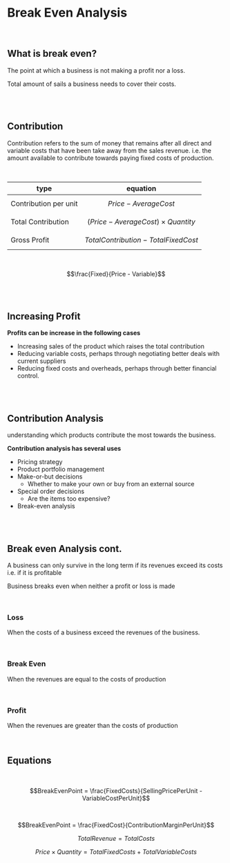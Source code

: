 <script type="text/javascript" async src="https://cdnjs.cloudflare.com/ajax/libs/mathjax/2.7.5/MathJax.js?config=TeX-MML-AM_CHTML"></script>
<script type="text/javascript" async src="https://cdnjs.cloudflare.com/ajax/libs/mathjax/2.7.5/MathJax.js?config=TeX-MML-AM_CHTML"></script>

# Break Even Analysis


<br/>



## What is break even?

The point at which a business is not making a profit nor a loss.

Total amount of sails a business needs to cover their costs.

<br/>
<br/>

## Contribution

Contribution refers to the sum of money that remains after all direct and variable costs that have been take away from the sales revenue. i.e. the amount available to contribute towards paying fixed costs of production.

<br/>

| type                  | equation                                   |
| --------------------- | ------------------------------------------ |
| Contribution per unit | $$Price - AverageCost$$                    |
| Total Contribution    | $$(Price - AverageCost) \times Quantity $$ |
| Gross Profit          | $$Total Contribution - TotalFixedCost$$    |

<br/>

$$\frac{Fixed}{Price - Variable}$$


<br/>
<br/>

## Increasing Profit

**Profits can be increase in the following cases**
- Increasing sales of the product which raises the total contribution
 - Reducing variable costs, perhaps through negotiating better deals with current suppliers
 - Reducing fixed costs and overheads, perhaps through better financial control.

<br/>
<br/>


## Contribution Analysis

understanding which products contribute the most towards the business.

**Contribution analysis has several uses**
- Pricing strategy
 - Product portfolio management
 - Make-or-but decisions
	 - Whether to make your own or buy from an external source
 - Special order decisions
	 - Are the items too expensive?
 - Break-even analysis

<br/>
<br/>

## Break even Analysis cont.

A business can only survive in the long term if its revenues exceed its costs i.e. if it is profitable

Business breaks even when neither a profit or loss is made

<br/>

### Loss
When the costs of a business exceed the revenues of the business.

<br/>

### Break Even

When the revenues are equal to the costs of production

<br/>

### Profit

When the revenues are greater than the costs of production

<br/>


## Equations 

<br/>

$$BreakEvenPoint = \frac{FixedCosts}{SellingPricePerUnit - VariableCostPerUnit}$$


<br/>


$$BreakEvenPoint = \frac{FixedCost}{ContributionMarginPerUnit}$$


$$TotalRevenue = TotalCosts$$

$$Price \times Quantity = TotalFixedCosts + TotalVariableCosts$$


<br/>
<br/>


